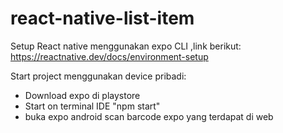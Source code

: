 # react-native-list-item

Setup React native menggunakan expo CLI ,link berikut:
  https://reactnative.dev/docs/environment-setup
  
Start project menggunakan device pribadi:
  - Download expo di playstore
  - Start on terminal IDE "npm start"
  - buka expo android scan barcode expo yang terdapat di web
  
